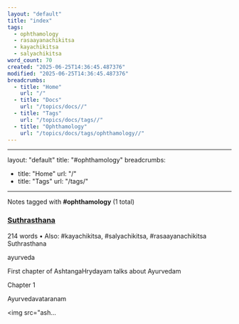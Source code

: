 ```yaml
---
layout: "default"
title: "index"
tags:
  - ophthamology
  - rasaayanachikitsa
  - kayachikitsa
  - salyachikitsa
word_count: 70
created: "2025-06-25T14:36:45.487376"
modified: "2025-06-25T14:36:45.487376"
breadcrumbs:
  - title: "Home"
    url: "/"
  - title: "Docs"
    url: "/topics/docs//"
  - title: "Tags"
    url: "/topics/docs/tags//"
  - title: "Ophthamology"
    url: "/topics/docs/tags/ophthamology//"
---
```

---
layout: "default"
title: "#ophthamology"
breadcrumbs:
  - title: "Home"
    url: "/"
  - title: "Tags"
    url: "/tags/"
---
Notes tagged with **#ophthamology** (1 total)

<div class="note-grid">

<div class="note-card">
    <h3><a href="books/suthrasthana/">Suthrasthana</a></h3>
    <div class="note-meta">
        214 words
        • Also: #kayachikitsa, #salyachikitsa, #rasaayanachikitsa
    </div>
    <div class="note-excerpt">Suthrasthana

ayurveda

First chapter of AshtangaHrydayam talks about Ayurvedam

 Chapter 1

 Ayurvedavataranam

<!-- !imageashtangahrydayam/ayurvedavataranam.jpg -->
<img src="ash...</div>
</div>
</div>